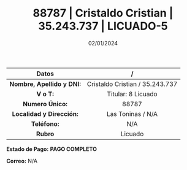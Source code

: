 ﻿---
title: 88787 | Cristaldo Cristian | 35.243.737 | LICUADO-5
date: 02/01/2024
draft: false
tags: ['toninas', 'titular', 'licuado']
---

|          **Datos**          |  /  |
|:---------------------------:|:---:|
| **Nombre, Apellido y DNI:** | Cristaldo Cristian / 35.243.737 |
|          **V o T:**         | Titular: 8 Licuado |
|      **Numero Único:**      | 88787 |
|  **Localidad y Dirección:** | Las Toninas / N/A |
|        **Teléfono:**        | N/A |
|          **Rubro**          | Licuado |

**Estado de Pago:** **PAGO COMPLETO**

**Correo:** N/A
